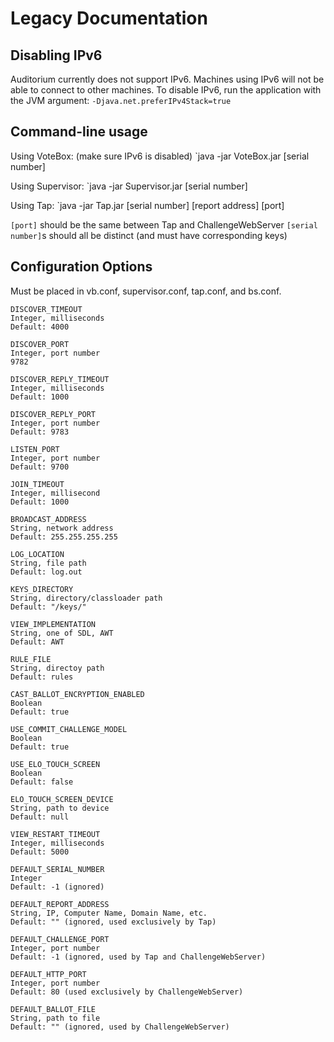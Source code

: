 Legacy Documentation
====================

Disabling IPv6
--------------
Auditorium currently does not support IPv6. Machines using IPv6 will not be
able to connect to other machines. To disable IPv6, run the application with
the JVM argument:
`-Djava.net.preferIPv4Stack=true`

Command-line usage
------------------

Using VoteBox: (make sure IPv6 is disabled)
`java -jar VoteBox.jar [serial number]

Using Supervisor:
`java -jar Supervisor.jar [serial number]

Using Tap:
`java -jar Tap.jar [serial number] [report address] [port]

`[port]` should be the same between Tap and ChallengeWebServer
`[serial number]`s should all be distinct (and must have corresponding keys)

Configuration Options
---------------------
Must be placed in vb.conf, supervisor.conf, tap.conf, and bs.conf.

~~~
DISCOVER_TIMEOUT 
Integer, milliseconds 
Default: 4000 

DISCOVER_PORT 
Integer, port number 
9782 

DISCOVER_REPLY_TIMEOUT
Integer, milliseconds 
Default: 1000 

DISCOVER_REPLY_PORT
Integer, port number 
Default: 9783 

LISTEN_PORT 
Integer, port number 
Default: 9700 

JOIN_TIMEOUT 
Integer, millisecond 
Default: 1000 

BROADCAST_ADDRESS 
String, network address 
Default: 255.255.255.255 

LOG_LOCATION 
String, file path 
Default: log.out 

KEYS_DIRECTORY 
String, directory/classloader path 
Default: "/keys/" 

VIEW_IMPLEMENTATION 
String, one of SDL, AWT 
Default: AWT

RULE_FILE 
String, directoy path 
Default: rules 

CAST_BALLOT_ENCRYPTION_ENABLED 
Boolean 
Default: true

USE_COMMIT_CHALLENGE_MODEL 
Boolean 
Default: true

USE_ELO_TOUCH_SCREEN 
Boolean 
Default: false 

ELO_TOUCH_SCREEN_DEVICE 
String, path to device 
Default: null 

VIEW_RESTART_TIMEOUT 
Integer, milliseconds 
Default: 5000 

DEFAULT_SERIAL_NUMBER 
Integer 
Default: -1 (ignored) 

DEFAULT_REPORT_ADDRESS 
String, IP, Computer Name, Domain Name, etc. 
Default: "" (ignored, used exclusively by Tap) 

DEFAULT_CHALLENGE_PORT 
Integer, port number 
Default: -1 (ignored, used by Tap and ChallengeWebServer) 

DEFAULT_HTTP_PORT 
Integer, port number 
Default: 80 (used exclusively by ChallengeWebServer) 

DEFAULT_BALLOT_FILE 
String, path to file 
Default: "" (ignored, used by ChallengeWebServer)
~~~